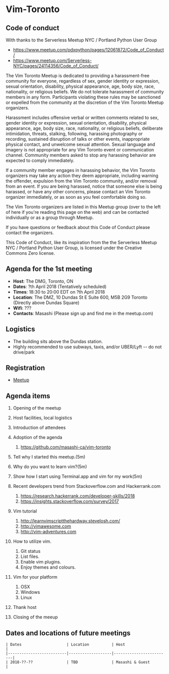 # Vim-Toronto

## Code of conduct

With thanks to the Serverless Meetup NYC / Portland Python User Group

- https://www.meetup.com/pdxpython/pages/12061872/Code_of_Conduct/
- https://www.meetup.com/Serverless-NYC/pages/24114356/Code_of_Conduct/

The Vim Toronto Meetup is dedicated to providing a harassment-free community for everyone, regardless of sex, gender identity or expression, sexual orientation, disability, physical appearance, age, body size, race, nationality, or religious beliefs. We do not tolerate harassment of community members in any form. Participants violating these rules may be sanctioned or expelled from the community at the discretion of the Vim Toronto Meetup organizers.

Harassment includes offensive verbal or written comments related to sex, gender identity or expression, sexual orientation, disability, physical appearance, age, body size, race, nationality, or religious beliefs, deliberate intimidation, threats, stalking, following, harassing photography or recording, sustained disruption of talks or other events, inappropriate physical contact, and unwelcome sexual attention. Sexual language and imagery is not appropriate for any Vim Toronto event or communication channel. Community members asked to stop any harassing behavior are expected to comply immediately.

If a community member engages in harassing behavior, the Vim Toronto organizers may take any action they deem appropriate, including warning the offender, expulsion from the Vim Toronto community, and/or removal from an event. If you are being harassed, notice that someone else is being harassed, or have any other concerns, please contact an Vim Toronto organizer immediately, or as soon as you feel comfortable doing so.

The Vim Toronto organizers are listed in this Meetup group (over to the left of here if you're reading this page on the web) and can be contacted individually or as a group through Meetup.

If you have questions or feedback about this Code of Conduct please contact the organizers.

This Code of Conduct, like its inspiration from the the Serverless Meetup NYC / Portland Python User Group, is licensed under the Creative Commons Zero license.

## Agenda for the 1st meeting

- **Host**: The DMG, Toronto, ON
- **Dates**: ?th April 2018 (Tentatively scheduled)
- **Times**: 18:30 to 20:00 EDT on ?th April 2018
- **Location**: The DMZ, 10 Dundas St E Suite 600, M5B 2G9 Toronto (Directly above Dundas Square)
- **Wifi**: ???
- **Contacts**: Masashi (Please sign up and find me in the meetup.com)

## Logistics

- The building sits above the Dundas station.
- Highly recommended to use subways, taxis, and/or UBER/Lyft -- do not drive/park

## Registration

- [Meetup](https://www.meetup.com/Toronto-Vim/)

## Agenda items

1. Opening of the meetup
1. Host facilities, local logistics
1. Introduction of attendees
1. Adoption of the agenda
   1. https://github.com/masashi-ca/vim-toronto
1. Tell why I started this meetup.(5m)
1.  Why do you want to learn vim?(5m)
1. Show how I start using Terminal.app and vim for my work(5m)
1. Recent developers trend from Stackoverflow.com and Hackerrank.com
   1. https://research.hackerrank.com/developer-skills/2018
   1. https://insights.stackoverflow.com/survey/2017
1. Vim tutorial
   1. http://learnvimscriptthehardway.stevelosh.com/
   1. http://vimawesome.com
   1. http://vim-adventures.com
1. How to utilize vim.
   1. Git status
   1. List files.
   1. Enable vim plugins.
   1. Enjoy themes and colours.
1. Vim for your platform
   1. OSX
   1. Windows
   1. Linux

1. Thank host
1. Closing of the meeup


## Dates and locations of future meetings

	| Dates                    | Location          | Host                    |
	|--------------------------|-------------------|-------------------------|
	| 2018-??-??               | TBD               | Masashi & Guest         |
